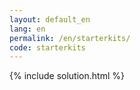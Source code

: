 ```yaml
---
layout: default_en
lang: en
permalink: /en/starterkits/
code: starterkits
---
```

{% include solution.html %}

